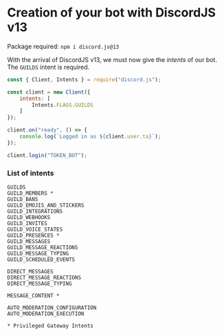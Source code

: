 # Creation of your bot with DiscordJS v13
Package required: `npm i discord.js@13`

With the arrival of DiscordJS v13, we must now give the *intents* of our bot. The `GUILDS` intent is required.

```js
const { Client, Intents } = require("discord.js");

const client = new Client({
    intents: [
        Intents.FLAGS.GUILDS
    ]
});

client.on("ready", () => {
    console.log(`Logged in as ${client.user.ta}`);
});

client.login("TOKEN_BOT");
```

### List of intents
```
GUILDS
GUILD_MEMBERS *
GUILD_BANS
GUILD_EMOJIS_AND_STICKERS
GUILD_INTEGRATIONS
GUILD_WEBHOOKS
GUILD_INVITES
GUILD_VOICE_STATES
GUILD_PRESENCES *
GUILD_MESSAGES
GUILD_MESSAGE_REACTIONS
GUILD_MESSAGE_TYPING
GUILD_SCHEDULED_EVENTS

DIRECT_MESSAGES
DIRECT_MESSAGE_REACTIONS
DIRECT_MESSAGE_TYPING

MESSAGE_CONTENT *

AUTO_MODERATION_CONFIGURATION
AUTO_MODERATION_EXECUTION

* Privileged Gateway Intents
```
